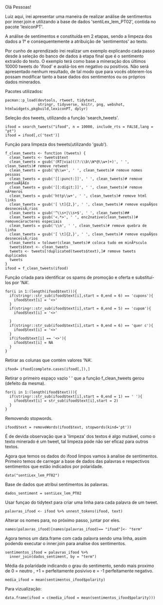 Olá Pessoas!
  
  Luiz aqui, irei apresentar uma maneira de realizar análise de sentimentos por inner.join e utilizando a base de dados 'sentiLex_lem_PT02', contida no pacote 'lexiconPT'.

  A análise de sentimentos e constituída em 2 etapas, sendo a limpeza dos dados a 1° e consequentemente a atribuição de 'sentimentos' ao texto.
  
  Por cunho de aprendizado irei realizar um exemplo explicando cada passo desde à seleção do banco de dados à etapa final que é o sentimento extraido do texto. O exemplo terá como base a mineração dos últimos 10000 tweets do 'ifood' e avaliá-los em negativo ou positivos. Não será apresentado nenhum resultado, de tal modo que para vocês obterem-los possam modificar tanto a base dados dos sentimentos ou os próprios dados minerados.
  
Pacotes utilizados:
```
pacman::p_load(devtools, rtweet, tidytext,
               stringr, tidyverse, knitr, png, webshot, htmlwidgets,pkgbuild,lexiconPT, dplyr)
```
Seleção dos tweets, utilizando a função 'search_tweets'.
```
ifood = search_tweets("ifood", n = 10000, include_rts = FALSE,lang = "pt")
ifood = ifood[,c('text')]
```

Função para limpeza dos tweets(utilizando 'gsub').

```
f_clean_tweets <- function (tweets) {
  clean_tweets <- tweets$text
  clean_tweets = gsub('(RT|via)((?:\\b\\W*@\\w+)+)', ' ', clean_tweets)# remove retweet
  clean_tweets = gsub('@\\w+', ' ', clean_tweets)# remove nomes pessoas
  clean_tweets = gsub('[[:punct:]]', ' ', clean_tweets)# remove pontuaÃ§Ã£o
  clean_tweets = gsub('[[:digit:]]', ' ', clean_tweets)# remove nÃºmeros
  clean_tweets = gsub('http\\w+', ' ', clean_tweets)# remove html links
  clean_tweets = gsub('[ \t]{2,}', ' ', clean_tweets)# remove espaÃ§os desnecessÃ¡rios
  clean_tweets = gsub('^\\s+|\\s+$', ' ', clean_tweets)##
  clean_tweets = gsub('<.*>', ' ', enc2native(clean_tweets))# removecaracteres especiais
  clean_tweets = gsub('\\n', ' ', clean_tweets)# remove quebra de linha
  clean_tweets = gsub('[ \t]{2,}', ' ', clean_tweets)# remove espaÃ§os desnecessÃ¡rios
  clean_tweets = tolower(clean_tweets)# coloca tudo em minÃºsculo
  tweets$text <- clean_tweets
  tweets <- tweets[!duplicated(tweets$text),]# remove tweets duplicados
  tweets
}
ifood = f_clean_tweets(ifood)
```
Função criada para identificar os spams de promoção e oferta e substituí-los por 'NA'.
```
for(i in 1:(length(ifood$text))){
  if(stringr::str_sub(ifood$text[i],start = 0,end = 6) == 'cupons'){
    ifood$text[i] = '<>'
  }
  if(stringr::str_sub(ifood$text[i],start = 0,end = 5) == 'cupom'){
    ifood$text[i] = '<>'  
    
  }
  if(stringr::str_sub(ifood$text[i],start = 0,end = 6) == 'quer c'){
    ifood$text[i] = '<>'
  }
  if(ifood$text[i] == '<>'){
    ifood$text[i] = NA        
  }
}
```
Retirar as colunas que contém valores 'NA'.
```
ifood= ifood[complete.cases(ifood[,]),]
```
Retirar o primeiro espaço vazio ' ' que a função f_clean_tweets gerou (defeito da mesma).
```
for(i in 1:(length(ifood$text))){
  if(stringr::str_sub(ifood$text[i],start = 0,end = 1) == ' '){
    ifood$text[i] = str_sub(ifood$text[i],start = 2)
  }
}
```

Removendo stopwords.  
```
ifood$text = removeWords(ifood$text, stopwords(kind='pt'))
```
É de devida observação que a 'limpeza' dos textos é algo mutável, como o texto minerado é um tweet, tal limpeza pode não ser eficaz para outros textos. 
  
Agora que temos os dados do ifood limpos vamos à analise de sentimentos. Primeiro temos de carregar a base de dados das palavras e respectivos sentimentos que estão indicados por polaridade.
```
data("sentiLex_lem_PT02")
```
Base de dados que atribui sentimentos às palavras.

```
dados_sentiment = sentiLex_lem_PT02
```
Usar funçao do tidytext para criar uma linha para cada palavra de um tweet.

```
palavras_ifood <- ifood %>% unnest_tokens(ifood, text)
```

Alterar os nomes para, no próximo passo, juntar por eles.

```
names(palavras_ifood)[names(palavras_ifood)== "ifood"]<- "term"
```

Agora temos um data.frame com cada palavra sendo uma linha, assim podendo executar o inner.join para analise dos sentimentos.
```
sentimentos_ifood = palavras_ifood %>% 
  inner_join(dados_sentiment, by = "term")
```


Média da polaridade indicando o grau do sentimento, sendo mais proximo de 0 = neutro , +1 = perfeitamente posivivo e = -1 perfeitamente negativo.
```
media_ifood = mean(sentimentos_ifood$polarity)
```
Para vizualização:
```
data.frame(ifood = c(media_ifood = mean(sentimentos_ifood$polarity))) 
``` 
